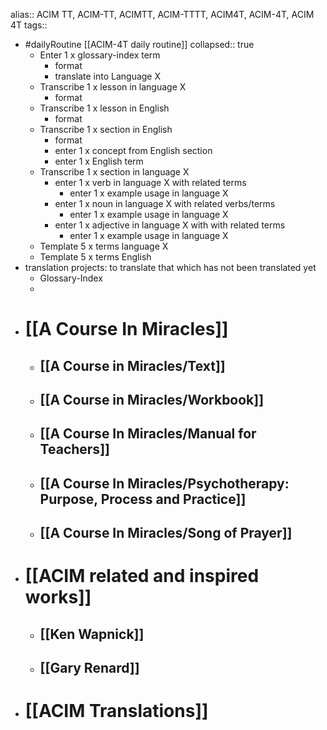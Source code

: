 alias:: ACIM TT, ACIM-TT, ACIMTT, ACIM-TTTT, ACIM4T, ACIM-4T, ACIM 4T
tags::

- #dailyRoutine [[ACIM-4T daily routine]]
  collapsed:: true
	- Enter 1 x glossary-index term
		- format
		- translate into Language X
	- Transcribe 1 x lesson in language X
		- format
	- Transcribe 1 x lesson in English
		- format
	- Transcribe 1 x section in English
		- format
		- enter 1 x concept from English section
		- enter 1 x English term
	- Transcribe 1 x section in language X
		- enter 1 x verb in language X with related terms
			- enter 1 x example usage in language X
		- enter 1 x noun in language X with related verbs/terms
			- enter 1 x example usage in language X
		- enter 1 x adjective in language X with with related terms
			- enter 1 x example usage in language X
	- Template 5 x terms language X
	- Template 5 x terms English
- translation projects: to translate that which has not been translated yet
	- Glossary-Index
	-
- # [[A Course In Miracles]]
	- ## [[A Course in Miracles/Text]]
	- ## [[A Course in Miracles/Workbook]]
	- ## [[A Course In Miracles/Manual for Teachers]]
	- ## [[A Course In Miracles/Psychotherapy: Purpose, Process and Practice]]
	- ## [[A Course In Miracles/Song of Prayer]]
- # [[ACIM related and inspired works]]
	- ## [[Ken Wapnick]]
	- ## [[Gary Renard]]
- # [[ACIM Translations]]